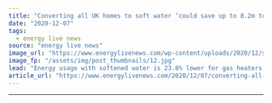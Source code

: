 ```yaml
---
title: "Converting all UK homes to soft water ‘could save up to 8.2m tonnes of CO2 every year’"
date: "2020-12-07"
tags: 
  - energy live news
source: "energy live news"
image_url: "https://www.energylivenews.com/wp-content/uploads/2020/12/shutterstock_393803866.jpg"
image_fp: "/assets/img/post_thumbnails/12.jpg"
lead: "Energy usage with softened water is 23.8% lower for gas heaters and 17.8% lower for electric heaters, according to new research"
article_url: "https://www.energylivenews.com/2020/12/07/converting-all-uk-homes-to-soft-water-could-save-up-to-8-2m-tonnes-of-co2-every-year/"
---
```


---

